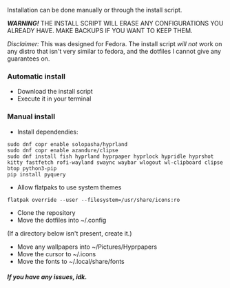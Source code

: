 Installation can be done manually or through the install script.

***WARNING!*** THE INSTALL SCRIPT WILL ERASE ANY CONFIGURATIONS YOU ALREADY HAVE. MAKE BACKUPS IF YOU WANT TO KEEP THEM.

*Disclaimer:* This was designed for Fedora. The install script *will not* work on any distro that isn't very similar to fedora, and the dotfiles I cannot give any guarantees on.

### Automatic install
* Download the install script
* Execute it in your terminal

### Manual install
* Install dependendies:
```
sudo dnf copr enable solopasha/hyprland
sudo dnf copr enable azandure/clipse
sudo dnf install fish hyprland hyprpaper hyprlock hypridle hyprshot kitty fastfetch rofi-wayland swaync waybar wlogout wl-clipboard clipse btop python3-pip
pip install pyquery
```
* Allow flatpaks to use system themes
```
flatpak override --user --filesystem=/usr/share/icons:ro
```
* Clone the repository
* Move the dotfiles into ~/.config

(If a directory below isn't present, create it.)
* Move any wallpapers into ~/Pictures/Hyprpapers
* Move the cursor to ~/.icons
* Move the fonts to ~/.local/share/fonts

##### If you have any issues, idk.
